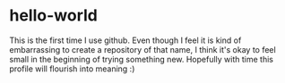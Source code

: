# hello-world
This is the first time I use github. Even though I feel it is kind of embarrassing to create a repository of that name, I think it's okay to feel small in the beginning of  trying something new. Hopefully with time this profile will flourish into meaning :)
